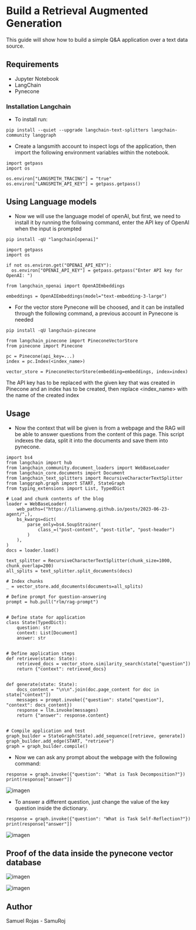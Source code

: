 # Build a Retrieval Augmented Generation 

This guide will show how to build a simple Q&A application over a text data source.

## Requirements

- Jupyter Notebook
- LangChain
- Pynecone

### Installation Langchain

- To install run:
```
pip install --quiet --upgrade langchain-text-splitters langchain-community langgraph
```

- Create a langsmith account to inspect logs of the application, then import the following environment variables within the
notebook.

```
import getpass
import os

os.environ["LANGSMITH_TRACING"] = "true"
os.environ["LANGSMITH_API_KEY"] = getpass.getpass()
```

## Using Language models

- Now we will use the language model of openAI, but first, we need to install it by running the following command, enter the API key of OpenAI
when the input is prompted

```
pip install -qU "langchain[openai]"
```

```
import getpass
import os

if not os.environ.get("OPENAI_API_KEY"):
  os.environ["OPENAI_API_KEY"] = getpass.getpass("Enter API key for OpenAI: ")

from langchain_openai import OpenAIEmbeddings

embeddings = OpenAIEmbeddings(model="text-embedding-3-large")
```

- For the vector store Pynecone will be choosed, and it can be installed through the following command, a previous account in Pynecone is
needed

```
pip install -qU langchain-pinecone
```

```
from langchain_pinecone import PineconeVectorStore
from pinecone import Pinecone

pc = Pinecone(api_key=...)
index = pc.Index(<index_name>)

vector_store = PineconeVectorStore(embedding=embeddings, index=index)
```

The API key has to be replaced with the given key that was created in Pinecone and an index has to be created, then replace <index_name> with
the name of the created index

## Usage

- Now the context that will be given is from a webpage and the RAG will be able to answer questions from the content of this page.
This script indexes the data, split it into the documents and save them into pynecone. 

```
import bs4
from langchain import hub
from langchain_community.document_loaders import WebBaseLoader
from langchain_core.documents import Document
from langchain_text_splitters import RecursiveCharacterTextSplitter
from langgraph.graph import START, StateGraph
from typing_extensions import List, TypedDict

# Load and chunk contents of the blog
loader = WebBaseLoader(
    web_paths=("https://lilianweng.github.io/posts/2023-06-23-agent/",),
    bs_kwargs=dict(
        parse_only=bs4.SoupStrainer(
            class_=("post-content", "post-title", "post-header")
        )
    ),
)
docs = loader.load()

text_splitter = RecursiveCharacterTextSplitter(chunk_size=1000, chunk_overlap=200)
all_splits = text_splitter.split_documents(docs)

# Index chunks
_ = vector_store.add_documents(documents=all_splits)

# Define prompt for question-answering
prompt = hub.pull("rlm/rag-prompt")


# Define state for application
class State(TypedDict):
    question: str
    context: List[Document]
    answer: str


# Define application steps
def retrieve(state: State):
    retrieved_docs = vector_store.similarity_search(state["question"])
    return {"context": retrieved_docs}


def generate(state: State):
    docs_content = "\n\n".join(doc.page_content for doc in state["context"])
    messages = prompt.invoke({"question": state["question"], "context": docs_content})
    response = llm.invoke(messages)
    return {"answer": response.content}


# Compile application and test
graph_builder = StateGraph(State).add_sequence([retrieve, generate])
graph_builder.add_edge(START, "retrieve")
graph = graph_builder.compile()
```

- Now we can ask any prompt about the webpage with the following command: 

```
response = graph.invoke({"question": "What is Task Decomposition?"})
print(response["answer"])
```

![imagen](https://github.com/user-attachments/assets/37251a73-c28f-45ec-8867-0c225b0d76d0)

- To answer a different question, just change the value of the key question inside the dictionary.

```
response = graph.invoke({"question": "What is Task Self-Reflection?"})
print(response["answer"])
```

![imagen](https://github.com/user-attachments/assets/9766494e-a3b9-416c-8c22-cc5eb88a7bf0)

## Proof of the data inside the pynecone vector database

![imagen](https://github.com/user-attachments/assets/5206ef81-37a4-40c9-9e8b-2d8b0c6cfa76)

![imagen](https://github.com/user-attachments/assets/b580cd56-ca8d-4c5b-99d0-653bcfc033d1)

## Author

Samuel Rojas - SamuRoj

